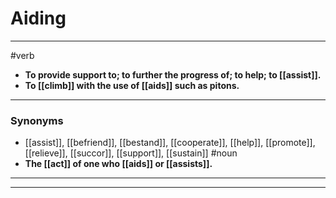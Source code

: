 # Aiding
---
#verb
- **To provide support to; to further the progress of; to help; to [[assist]].**
- **To [[climb]] with the use of [[aids]] such as pitons.**
---
### Synonyms
- [[assist]], [[befriend]], [[bestand]], [[cooperate]], [[help]], [[promote]], [[relieve]], [[succor]], [[support]], [[sustain]]
#noun
- **The [[act]] of one who [[aids]] or [[assists]].**
---
---
